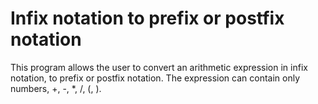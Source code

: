 # Infix notation to prefix or postfix notation
This program allows the user to convert an arithmetic expression in infix notation, to prefix or postfix notation. The expression can contain only numbers, +, -, *, /, (, ).
